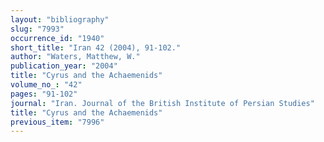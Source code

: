 ```yaml
---
layout: "bibliography"
slug: "7993"
occurrence_id: "1940"
short_title: "Iran 42 (2004), 91-102."
author: "Waters, Matthew, W."
publication_year: "2004"
title: "Cyrus and the Achaemenids"
volume_no_: "42"
pages: "91-102"
journal: "Iran. Journal of the British Institute of Persian Studies"
title: "Cyrus and the Achaemenids"
previous_item: "7996"
---
```

